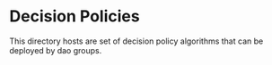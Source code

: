 # Decision Policies

This directory hosts are set of decision policy algorithms that can be deployed
by dao groups.